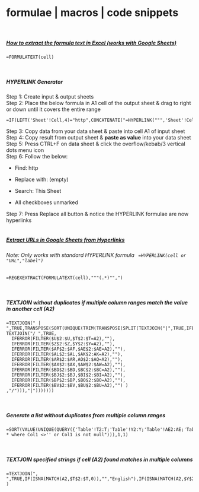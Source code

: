 # formulae | macros | code snippets

<br />

##### [How to extract the formula text in Excel (works with Google Sheets)](https://www.sageintelligence.com/tips-and-tricks/excel-tips-tricks/2017/02/extract-text-formula-excel/#:~:text=Select%20cell%20C16%20and%20enter,corrections%20or%20audit%20the%20formula.)
```
=FORMULATEXT(cell)
```

<br />

##### HYPERLINK Generator
Step 1: Create input & output sheets <br />
Step 2: Place the below formula in A1 cell of the output sheet & drag to right or down until it covers the entire range
```
=IF(LEFT('Sheet'!Cell,4)="http",CONCATENATE("=HYPERLINK(""",'Sheet'!Cell,""",""🔗""",")"),IF('Sheet'!Cell="🔗",FORMULATEXT('Sheet'!Cell),'Sheet'!Cell))
```
Step 3: Copy data from your data sheet & paste into cell A1 of input sheet <br />
Step 4: Copy result from output sheet & **paste as value** into your data sheet <br />
Step 5: Press CTRL+F on data sheet & click the overflow/kebab/3 vertical dots menu icon <br />
Step 6: Follow the below: <br />
  <ul><li> Find: http </li></ul>
  <ul><li> Replace with: (empty) </li></ul>
  <ul><li> Search: This Sheet </li></ul>
  <ul><li> All checkboxes unmarked </li></ul>
Step 7: Press Replace all button & notice the HYPERLINK formulae are now hyperlinks <br />

<br />

##### [Extract URLs in Google Sheets from Hyperlinks](https://infoinspired.com/google-docs/spreadsheet/extract-urls-in-google-sheets-without-script/)
###### Note: Only works with standard HYPERLINK formula <code> =HYPERLINK(cell or "URL","label") </code>
```
=REGEXEXTRACT(FORMULATEXT(cell),"""(.*)"",")
```

<br />

##### TEXTJOIN without duplicates if multiple column ranges match the value in another cell (A2)
```
=TEXTJOIN(" | ",TRUE,TRANSPOSE(SORT(UNIQUE(TRIM(TRANSPOSE(SPLIT(TEXTJOIN("|",TRUE,IFERROR(SPLIT(
TEXTJOIN("/ ",TRUE, 
  IFERROR(FILTER($U$2:$U,$T$2:$T=A2),""), 
  IFERROR(FILTER($Z$2:$Z,$Y$2:$Y=A2),""), 
  IFERROR(FILTER($AF$2:$AF,$AE$2:$AE=A2),""), 
  IFERROR(FILTER($AL$2:$AL,$AK$2:AK=A2),""), 
  IFERROR(FILTER($AR$2:$AR,AO$2:$AQ=A2),""), 
  IFERROR(FILTER($AX$2:$AX,$AW$2:$AW=A2),""), 
  IFERROR(FILTER($BD$2:$BD,$BC$2:$BC=A2),""), 
  IFERROR(FILTER($BJ$2:$BJ,$BI$2:$BI=A2),""), 
  IFERROR(FILTER($BP$2:$BP,$BO$2:$BO=A2),""), 
  IFERROR(FILTER($BV$2:$BV,$BU$2:$BU=A2),"") )
,"/"))),"|")))))))
```

<br />

##### Generate a list without duplicates from multiple column ranges
```
=SORT(VALUE(UNIQUE(QUERY({'Table'!T2:T;'Table'!Y2:Y;'Table'!AE2:AE;'Table'!AK2:AK;'Table'!AQ2:AQ;'Table'!AW2:AW;'Table'!BC2:BC;'Table'!BI2:BI;'Table'!BO2:BO;'Table'!BU2:BU},"select * where Col1 <>'' or Col1 is not null"))),1,1)
```

<br />

##### TEXTJOIN specified strings if cell (A2) found matches in multiple columns
```
=TEXTJOIN(", ",TRUE,IF(ISNA(MATCH(A2,$T$2:$T,0)),"","English"),IF(ISNA(MATCH(A2,$Y$2:$Y,0)),"","Deutsch"),IF(ISNA(MATCH(A2,$AE$2:$AE,0)),"","Español"),IF(ISNA(MATCH(A2,$AK$2:$AK,0)),"","Français"),IF(ISNA(MATCH(A2,$AQ$2:$AQ,0)),"","Italiano"),IF(ISNA(MATCH(A2,$AW$2:$AW,0)),"","Japanese"),IF(ISNA(MATCH(A2,$BC$2:$BC,0)),"","Nederlands"),IF(ISNA(MATCH(A2,$BI$2:$BI,0)),"","Svenska"),IF(ISNA(MATCH(A2,$BO$2:$BO,0)),"","Dansk"),IF(ISNA(MATCH(A2,$BU$2:$BU,0)),"","Português") )
```

<br />
